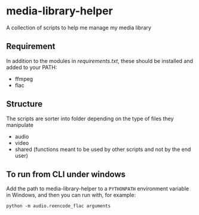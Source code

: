 # media-library-helper
A collection of scripts to help me manage my media library

## Requirement
In addition to the modules in _requirements.txt_, these should be installed and added to your PATH:
- ffmpeg
- flac

## Structure
The scripts are sorter into folder depending on the type of files they manipulate
- audio
- video
- shared (functions meant to be used by other scripts and not by the end user)

## To run from CLI under windows
Add the path to media-library-helper to a `PYTHONPATH` environment variable in Windows, and then you can run with, for example:

```
python -m audio.reencode_flac arguments
```
